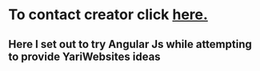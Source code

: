 # To contact creator click [here.](mailto:edgardo.g.carreras@gmail.com)

## Here I set out to try Angular Js while attempting to provide YariWebsites ideas
